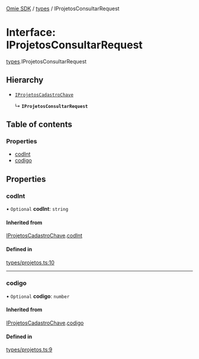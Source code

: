 [Omie SDK](../README.md) / [types](../modules/types.md) / IProjetosConsultarRequest

# Interface: IProjetosConsultarRequest

[types](../modules/types.md).IProjetosConsultarRequest

## Hierarchy

- [`IProjetosCadastroChave`](types.IProjetosCadastroChave.md)

  ↳ **`IProjetosConsultarRequest`**

## Table of contents

### Properties

- [codInt](types.IProjetosConsultarRequest.md#codint)
- [codigo](types.IProjetosConsultarRequest.md#codigo)

## Properties

### codInt

• `Optional` **codInt**: `string`

#### Inherited from

[IProjetosCadastroChave](types.IProjetosCadastroChave.md).[codInt](types.IProjetosCadastroChave.md#codint)

#### Defined in

[types/projetos.ts:10](https://github.com/lucas-bogos/omie-sdk/blob/96c014c/src/types/projetos.ts#L10)

___

### codigo

• `Optional` **codigo**: `number`

#### Inherited from

[IProjetosCadastroChave](types.IProjetosCadastroChave.md).[codigo](types.IProjetosCadastroChave.md#codigo)

#### Defined in

[types/projetos.ts:9](https://github.com/lucas-bogos/omie-sdk/blob/96c014c/src/types/projetos.ts#L9)
